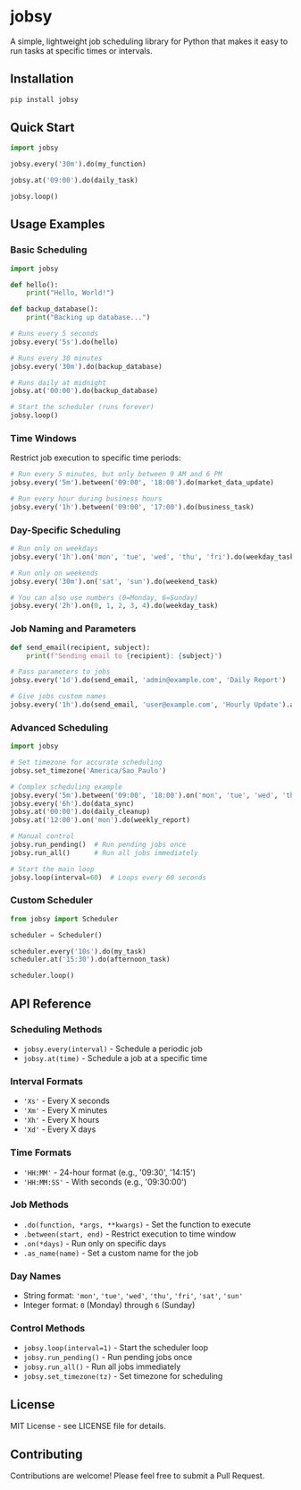 # jobsy

A simple, lightweight job scheduling library for Python that makes it easy to run tasks at specific times or intervals.

## Installation

```bash
pip install jobsy
```

## Quick Start

```python
import jobsy

jobsy.every('30m').do(my_function)

jobsy.at('09:00').do(daily_task)

jobsy.loop()
```

## Usage Examples

### Basic Scheduling

```python
import jobsy

def hello():
    print("Hello, World!")

def backup_database():
    print("Backing up database...")

# Runs every 5 seconds
jobsy.every('5s').do(hello)

# Runs every 30 minutes
jobsy.every('30m').do(backup_database)

# Runs daily at midnight
jobsy.at('00:00').do(backup_database)

# Start the scheduler (runs forever)
jobsy.loop()
```

### Time Windows

Restrict job execution to specific time periods:

```python
# Run every 5 minutes, but only between 9 AM and 6 PM
jobsy.every('5m').between('09:00', '18:00').do(market_data_update)

# Run every hour during business hours
jobsy.every('1h').between('09:00', '17:00').do(business_task)
```

### Day-Specific Scheduling

```python
# Run only on weekdays
jobsy.every('1h').on('mon', 'tue', 'wed', 'thu', 'fri').do(weekday_task)

# Run only on weekends
jobsy.every('30m').on('sat', 'sun').do(weekend_task)

# You can also use numbers (0=Monday, 6=Sunday)
jobsy.every('2h').on(0, 1, 2, 3, 4).do(weekday_task)
```

### Job Naming and Parameters

```python
def send_email(recipient, subject):
    print(f"Sending email to {recipient}: {subject}")

# Pass parameters to jobs
jobsy.every('1d').do(send_email, 'admin@example.com', 'Daily Report')

# Give jobs custom names
jobsy.every('1h').do(send_email, 'user@example.com', 'Hourly Update').as_name('hourly_email')
```

### Advanced Scheduling

```python
import jobsy

# Set timezone for accurate scheduling
jobsy.set_timezone('America/Sao_Paulo')

# Complex scheduling example
jobsy.every('5m').between('09:00', '18:00').on('mon', 'tue', 'wed', 'thu', 'fri').do(market_update)
jobsy.every('6h').do(data_sync)
jobsy.at('00:00').do(daily_cleanup)
jobsy.at('12:00').on('mon').do(weekly_report)

# Manual control
jobsy.run_pending()  # Run pending jobs once
jobsy.run_all()      # Run all jobs immediately

# Start the main loop
jobsy.loop(interval=60)  # Loops every 60 seconds
```

### Custom Scheduler

```python
from jobsy import Scheduler

scheduler = Scheduler()

scheduler.every('10s').do(my_task)
scheduler.at('15:30').do(afternoon_task)

scheduler.loop()
```

## API Reference

### Scheduling Methods

- `jobsy.every(interval)` - Schedule a periodic job
- `jobsy.at(time)` - Schedule a job at a specific time

### Interval Formats

- `'Xs'` - Every X seconds
- `'Xm'` - Every X minutes  
- `'Xh'` - Every X hours
- `'Xd'` - Every X days

### Time Formats

- `'HH:MM'` - 24-hour format (e.g., '09:30', '14:15')
- `'HH:MM:SS'` - With seconds (e.g., '09:30:00')

### Job Methods

- `.do(function, *args, **kwargs)` - Set the function to execute
- `.between(start, end)` - Restrict execution to time window
- `.on(*days)` - Run only on specific days
- `.as_name(name)` - Set a custom name for the job

### Day Names

- String format: `'mon'`, `'tue'`, `'wed'`, `'thu'`, `'fri'`, `'sat'`, `'sun'`
- Integer format: `0` (Monday) through `6` (Sunday)

### Control Methods

- `jobsy.loop(interval=1)` - Start the scheduler loop
- `jobsy.run_pending()` - Run pending jobs once
- `jobsy.run_all()` - Run all jobs immediately
- `jobsy.set_timezone(tz)` - Set timezone for scheduling

## License

MIT License - see LICENSE file for details.

## Contributing

Contributions are welcome! Please feel free to submit a Pull Request.